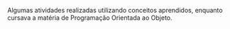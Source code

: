 Algumas atividades realizadas utilizando conceitos aprendidos, enquanto cursava a matéria de Programação Orientada ao Objeto.
